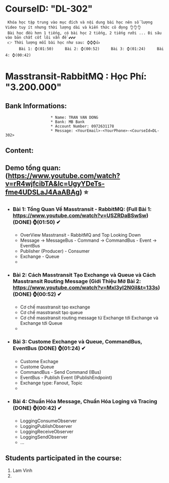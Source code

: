 # CourseID: "DL-302" 
     Khóa học tập trung vào mục đích và nội dung bài học nên số lượng Video tuy ít nhưng thời lượng dài và kiến thức cô đọng 👌👌👌
     Bài học đều hơn 1 tiếng, có bài học 2 tiếng, 2 tiếng rưỡi ... Đi sâu vào bản chất cốt lõi vấn đề 💕💕💕
     👉 Thời lượng mỗi bài học như sau: ⌚⌚⌚👍
          Bài 1: ⌚(01:50)     Bài 2: ⌚(00:52)     Bài 3: ⌚(01:24)     Bài 4: ⌚(00:42)
# Masstransit-RabbitMQ : Học Phí: "3.200.000"
  ## Bank Informations:  
                        * Name: TRAN VAN DONG 
                        * Bank: MB Bank
                        * Account Number: 0972631178
                        * Message: <YourEmail>-<YourPhone>-<CourseId=DL-302>

## Content:
## <b>Demo tổng quan:</b> (https://www.youtube.com/watch?v=rR4wjfcibTA&lc=UgyYDeTs-fme4UDSLaJ4AaABAg) ⭐
    
- ### Bài 1: Tổng Quan Về Masstransit - RabbitMQ: (Full Bài 1: https://www.youtube.com/watch?v=USZRDaBSwSw) (DONE) ⌚(01:50) ✔
  + OverView Masstransit - RabbitMQ and Top Looking Down
  + Message -> MessageBus - Command -> CommandBus - Event -> EventBus
  + Publisher (Producer) - Consumer
  + Exchange - Queue
  + 
- ### Bài 2: Cách Masstransit Tạo Exchange và Queue và Cách Masstransit Routing Message (Giới Thiệu Mở Bài 2: https://www.youtube.com/watch?v=Mxl3yI2N0iI&t=133s) (DONE) ⌚(00:52) ✔
  + Cơ chế masstransit tạo exchange
  + Cơ chế masstransit tạo queue
  + Cơ chế masstransit routing message từ Exchange tới Exchange và Exchange tới Queue
  + 
- ### Bài 3: Custome Exchange và Queue, CommandBus, EventBus (DONE) ⌚(01:24) ✔
  + Custome Exchage
  + Custome Queue
  + CommandBus - Send Command (IBus)
  + EventBus - Publish Event (IPublishEndpoint)
  + Exchange type: Fanout, Topic
  + 
- ### Bài 4: Chuẩn Hóa Message, Chuẩn Hóa Loging và Tracing (DONE) ⌚(00:42) ✔
  + LoggingConsumeObserver
  + LoggingPublishObserver
  + LoggingReceiveObserver
  + LoggingSendObserver
  + ...

## Students participated in the course:
  1. Lam Vinh
  2. 
